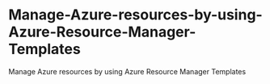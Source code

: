 # Manage-Azure-resources-by-using-Azure-Resource-Manager-Templates
 Manage Azure resources by using Azure Resource Manager Templates
